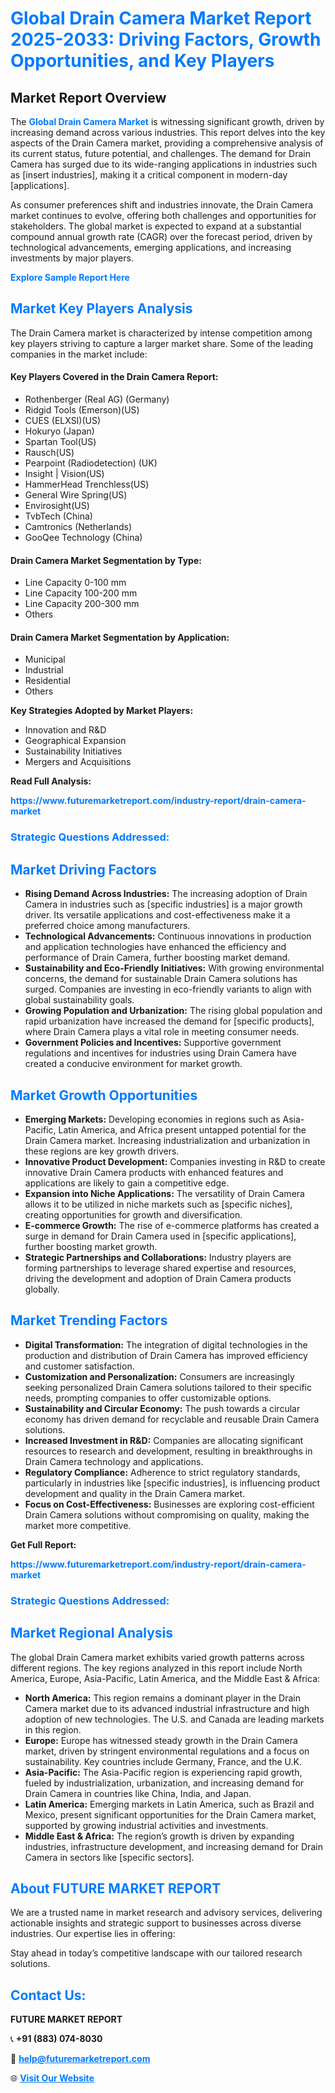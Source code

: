 <h1 style="color: #007BFF;">Global Drain Camera Market Report 2025-2033: Driving Factors, Growth Opportunities, and Key Players</h1>

<section id="overview">
<h2>Market Report Overview</h2>
<p>The <a href="https://www.futuremarketreport.com/industry-report/drain-camera-market" style="color: #007BFF; text-decoration: none;"><strong>Global Drain Camera Market</strong></a> is witnessing significant growth, driven by increasing demand across various industries. This report delves into the key aspects of the Drain Camera market, providing a comprehensive analysis of its current status, future potential, and challenges. The demand for Drain Camera has surged due to its wide-ranging applications in industries such as [insert industries], making it a critical component in modern-day [applications].</p>
<p>As consumer preferences shift and industries innovate, the Drain Camera market continues to evolve, offering both challenges and opportunities for stakeholders. The global market is expected to expand at a substantial compound annual growth rate (CAGR) over the forecast period, driven by technological advancements, emerging applications, and increasing investments by major players.</p>
</section>

<section id="overview">
<p><a href="https://www.futuremarketreport.com/request-sample/reportId=45941" style="color: #007BFF; text-decoration: none;"><strong>Explore Sample Report Here</strong></a></p>
</section>

<section id="key-players">
<h2 style="color: #007BFF;">Market Key Players Analysis</h2>
<p>The Drain Camera market is characterized by intense competition among key players striving to capture a larger market share. Some of the leading companies in the market include:</p>
<h4>Key Players Covered in the Drain Camera Report:</h4>
<ul><li>Rothenberger (Real AG) (Germany)</li><li>Ridgid Tools (Emerson)(US)</li><li>CUES (ELXSI)(US)</li><li>Hokuryo (Japan)</li><li>Spartan Tool(US)</li><li>Rausch(US)</li><li>Pearpoint (Radiodetection) (UK)</li><li>Insight | Vision(US)</li><li>HammerHead Trenchless(US)</li><li>General Wire Spring(US)</li><li>Envirosight(US)</li><li>TvbTech (China)</li><li>Camtronics (Netherlands)</li><li>GooQee Technology (China)</li></ul>
<h4>Drain Camera Market Segmentation by Type:</h4>
<ul><li>Line Capacity 0-100 mm</li><li>Line Capacity 100-200 mm</li><li>Line Capacity 200-300 mm</li><li>Others</li></ul>

<h4>Drain Camera Market Segmentation by Application:</h4>
<ul><li>Municipal</li><li>Industrial</li><li>Residential</li><li>Others</li></ul>
<p><strong>Key Strategies Adopted by Market Players:</strong></p>
<ul>
<li>Innovation and R&D</li>
<li>Geographical Expansion</li>
<li>Sustainability Initiatives</li>
<li>Mergers and Acquisitions</li>
</ul>
</section>

<section>
<p><strong>Read Full Analysis: </strong></p><a href="https://www.futuremarketreport.com/industry-report/drain-camera-market" style="color: #007BFF; text-decoration: none;"><strong>https://www.futuremarketreport.com/industry-report/drain-camera-market</strong></a>
<h3 style="color: #007BFF;">Strategic Questions Addressed:</h3>
</section>

<section id="driving-factors">
<h2 style="color: #007BFF;">Market Driving Factors</h2>
<ul>
<li><strong>Rising Demand Across Industries:</strong> The increasing adoption of Drain Camera in industries such as [specific industries] is a major growth driver. Its versatile applications and cost-effectiveness make it a preferred choice among manufacturers.</li>
<li><strong>Technological Advancements:</strong> Continuous innovations in production and application technologies have enhanced the efficiency and performance of Drain Camera, further boosting market demand.</li>
<li><strong>Sustainability and Eco-Friendly Initiatives:</strong> With growing environmental concerns, the demand for sustainable Drain Camera solutions has surged. Companies are investing in eco-friendly variants to align with global sustainability goals.</li>
<li><strong>Growing Population and Urbanization:</strong> The rising global population and rapid urbanization have increased the demand for [specific products], where Drain Camera plays a vital role in meeting consumer needs.</li>
<li><strong>Government Policies and Incentives:</strong> Supportive government regulations and incentives for industries using Drain Camera have created a conducive environment for market growth.</li>
</ul>
</section>

<section id="growth-opportunities">
<h2 style="color: #007BFF;">Market Growth Opportunities</h2>
<ul>
<li><strong>Emerging Markets:</strong> Developing economies in regions such as Asia-Pacific, Latin America, and Africa present untapped potential for the Drain Camera market. Increasing industrialization and urbanization in these regions are key growth drivers.</li>
<li><strong>Innovative Product Development:</strong> Companies investing in R&D to create innovative Drain Camera products with enhanced features and applications are likely to gain a competitive edge.</li>
<li><strong>Expansion into Niche Applications:</strong> The versatility of Drain Camera allows it to be utilized in niche markets such as [specific niches], creating opportunities for growth and diversification.</li>
<li><strong>E-commerce Growth:</strong> The rise of e-commerce platforms has created a surge in demand for Drain Camera used in [specific applications], further boosting market growth.</li>
<li><strong>Strategic Partnerships and Collaborations:</strong> Industry players are forming partnerships to leverage shared expertise and resources, driving the development and adoption of Drain Camera products globally.</li>
</ul>
</section>

<section id="trending-factors">
<h2 style="color: #007BFF;">Market Trending Factors</h2>
<ul>
<li><strong>Digital Transformation:</strong> The integration of digital technologies in the production and distribution of Drain Camera has improved efficiency and customer satisfaction.</li>
<li><strong>Customization and Personalization:</strong> Consumers are increasingly seeking personalized Drain Camera solutions tailored to their specific needs, prompting companies to offer customizable options.</li>
<li><strong>Sustainability and Circular Economy:</strong> The push towards a circular economy has driven demand for recyclable and reusable Drain Camera solutions.</li>
<li><strong>Increased Investment in R&D:</strong> Companies are allocating significant resources to research and development, resulting in breakthroughs in Drain Camera technology and applications.</li>
<li><strong>Regulatory Compliance:</strong> Adherence to strict regulatory standards, particularly in industries like [specific industries], is influencing product development and quality in the Drain Camera market.</li>
<li><strong>Focus on Cost-Effectiveness:</strong> Businesses are exploring cost-efficient Drain Camera solutions without compromising on quality, making the market more competitive.</li>
</ul>
</section>

<section>
<p><strong>Get Full Report: </strong></p><a href="https://www.futuremarketreport.com/industry-report/drain-camera-market" style="color: #007BFF; text-decoration: none;"><strong>https://www.futuremarketreport.com/industry-report/drain-camera-market</strong></a>
<h3 style="color: #007BFF;">Strategic Questions Addressed:</h3>
</section>


<section id="regional-analysis">
<h2 style="color: #007BFF;">Market Regional Analysis</h2>
<p>The global Drain Camera market exhibits varied growth patterns across different regions. The key regions analyzed in this report include North America, Europe, Asia-Pacific, Latin America, and the Middle East & Africa:</p>
<ul>
<li><strong>North America:</strong> This region remains a dominant player in the Drain Camera market due to its advanced industrial infrastructure and high adoption of new technologies. The U.S. and Canada are leading markets in this region.</li>
<li><strong>Europe:</strong> Europe has witnessed steady growth in the Drain Camera market, driven by stringent environmental regulations and a focus on sustainability. Key countries include Germany, France, and the U.K.</li>
<li><strong>Asia-Pacific:</strong> The Asia-Pacific region is experiencing rapid growth, fueled by industrialization, urbanization, and increasing demand for Drain Camera in countries like China, India, and Japan.</li>
<li><strong>Latin America:</strong> Emerging markets in Latin America, such as Brazil and Mexico, present significant opportunities for the Drain Camera market, supported by growing industrial activities and investments.</li>
<li><strong>Middle East & Africa:</strong> The region’s growth is driven by expanding industries, infrastructure development, and increasing demand for Drain Camera in sectors like [specific sectors].</li>
</ul>
</section>

<footer>
<h2 style="color: #007BFF;">About FUTURE MARKET REPORT</h2>
<p>We are a trusted name in market research and advisory services, delivering actionable insights and strategic support to businesses across diverse industries. Our expertise lies in offering:</p>

<p>Stay ahead in today’s competitive landscape with our tailored research solutions.</p>

<h2 style="color: #007BFF;">Contact Us:</h2>
<p><strong>FUTURE MARKET REPORT</strong></p>
<p>📞 <strong>+91 (883) 074-8030</strong></p>
<p>📧 <strong><a href="mailto:help@futuremarketreport.com" style="color: #007BFF;">help@futuremarketreport.com</a></strong></p>
<p>🌐 <strong><a href="https://www.futuremarketreport.com/" style="color: #007BFF;">Visit Our Website</a></strong></p>
</footer>